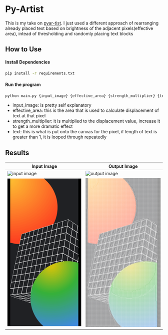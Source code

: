 # Py-Artist
This is my take on [pyar-tist](https://github.com/Kishlay-notabot/pyar-tist/). I just used a different approach of rearranging already placed text based on brightness of the adjacent pixels(effective area), intead of thresholding and randomly placing text blocks

## How to Use
#### Install Dependencies
```sh
pip install -r requirements.txt
```

#### Run the program
```sh
python main.py {input_image} {effective_area} {strength_multiplier} {text}
```
- input_image: is pretty self explanatory
- effective_area: this is the area that is used to calculate displacement of text at that pixel
- strength_multiplier: it is multiplied to the displacement value, increase it to get a more dramatic effect
- text: this is what is put onto the canvas for the pixel, if length of text is greater than 1, it is looped through repeatedly


## Results
Input Image | Output Image
---- | ---
![input image](./input.jpg) | ![output image](input.jpg%20bl_size:8%20eff_area:3%20stren_mul:1.0.png)
![input image](./wall3.png) | ![output image](./wall3.png%20bl_size:6%20eff_area:2%20stren_mul:0.5.png)
